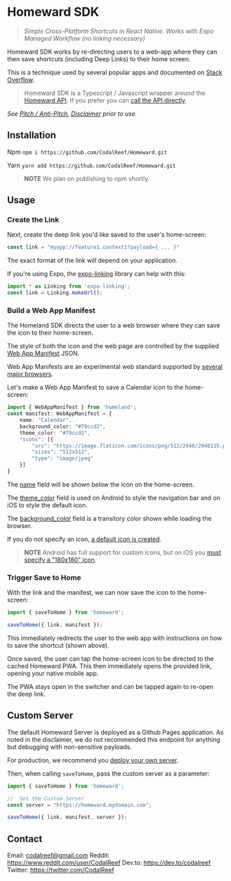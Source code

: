 #  Homeward SDK

> *Simple Cross-Platform Shortcuts in React Native.  Works with Expo Managed Workflow (no linking necessary)*

Homeward SDK works by re-directing users to a web-app where they can then save shortcuts (including Deep Links) to their home screen.

This is a technique used by several popular apps and documented on [Stack Overflow](https://stackoverflow.com/questions/28042152/link-to-safari-add-to-home-screen-from-inside-app).

>  Homeward SDK is a Typescript / Javascript wrapper around the [Homeward API](https://github.com/CodalReef/homeward).  If you prefer you can [call the API directly](https://github.com/CodalReef/homeward#api-usage).

*See [Pitch / Anti-Pitch](https://github.com/CodalReef/homeward#pitch--anti-pitch), [Disclaimer](https://github.com/CodalReef/homeward#disclaimer) prior to use.*

##  Installation

Npm
`npm i https://github.com/CodalReef/Homeward.git`

Yarn
`yarn add https://github.com/CodalReef/Homeward.git`

>  **NOTE**
>  We plan on publishing to npm shortly.

##  Usage


###  Create the Link
Next, create the deep link you'd like saved to the user's home-screen:

```typescript
const link = "myapp://feature1.context1?payload={ ... }"
```

The exact format of the link will depend on your application.

If you're using Expo, the [expo-linking](https://docs.expo.dev/guides/linking/) library can help with this:

```typescript
import * as Linking from 'expo-linking';
const link = Linking.makeUrl();
```

###  Build a Web App Manifest

The Homeland SDK directs the user to a web browser where they can save the icon to their home-screen.

The style of both the icon and the web page are controlled by the supplied [Web App Manifest](https://developer.mozilla.org/en-US/docs/Web/Manifest) JSON.

Web App Manifests are an experimental web standard supported by [several major browsers](https://developer.mozilla.org/en-US/docs/Web/Manifest#browser_compatibility).

Let's make a Web App Manifest to save a Calendar icon to the home-screen:

```typescript
import { WebAppManifest } from 'homeland';
const manifest: WebAppManifest = {
    name: "Calendar",
    background_color: "#79ccd2",
    theme_color: "#79ccd2",
    "icons": [{
        "src": "https://image.flaticon.com/icons/png/512/2948/2948115.png",
        "sizes": "512x512",
        "type": "image/jpeg"
    }]
}
```

The [name](https://developer.mozilla.org/en-US/docs/Web/Manifest/name) field will be shown below the icon on the home-screen.

The [theme_color](https://developer.mozilla.org/en-US/docs/Web/Manifest/theme_color) field is used on Android to style the navigation bar and on iOS to style the default icon.

The [background_color](https://developer.mozilla.org/en-US/docs/Web/Manifest/background_color) field is a transitory color shown while loading the browser.


If you do not specify an icon, [a default icon is created](https://github.com/CodalReef/homeward#default-icon).

>  **NOTE** 
> Android has full support for custom icons, but on iOS you [must specify a "180x180" icon](https://github.com/CodalReef/homeward#custom-icon).


###  Trigger Save to Home

With the link and the manifest, we can now save the icon to the home-screen:

```typescript
import { saveToHome } from 'homeward';

saveToHome({ link, manifest });
```

This immediately redirects the user to the web app with instructions on how to save the shortcut (shown above).

Once saved, the user can tap the home-screen icon to be directed to the cached Homeward PWA.  This then immediately opens the provided link, opening your native mobile app.

The PWA stays open in the switcher and can be tapped again to re-open the deep link.


##  Custom Server

The default Homeward Server is deployed as a Github Pages application.  As noted in the disclaimer, we do not recommended this endpoint for anything but debugging with non-sensitive payloads.

For production, we recommend you [deploy your own server](https://github.com/CodalReef/Homeward-Server).

Then, when calling `saveToHome`, pass the custom server as a parameter:

```typescript
import { saveToHome } from 'homeward';

//  Set the Custom Server
const server = "https://homeward.mydomain.com";

saveToHome({ link, manifest, server });
```

##  Contact

Email:  codalreef@gmail.com
Reddit:  https://www.reddit.com/user/CodalReef
Dev.to:  https://dev.to/codalreef
Twitter:  https://twitter.com/CodalReef
